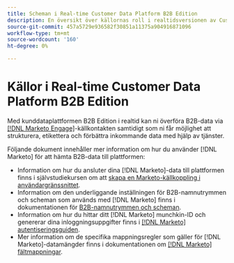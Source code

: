 ```yaml
---
title: Scheman i Real-time Customer Data Platform B2B Edition
description: En översikt över källornas roll i realtidsversionen av Customer Data Platform B2B Edition.
source-git-commit: 457a5729e936582f30851a11375a904916871096
workflow-type: tm+mt
source-wordcount: '160'
ht-degree: 0%

---
```


# Källor i Real-time Customer Data Platform B2B Edition

Med kunddataplattformen B2B Edition i realtid kan ni överföra B2B-data via [[!DNL Marketo Engage]](../../sources/connectors/adobe-applications/marketo/marketo.md)-källkontakten samtidigt som ni får möjlighet att strukturera, etikettera och förbättra inkommande data med hjälp av tjänster.

Följande dokument innehåller mer information om hur du använder [!DNL Marketo] för att hämta B2B-data till plattformen:

* Information om hur du ansluter dina [!DNL Marketo]-data till plattformen finns i självstudiekursen om att [skapa en Marketo-källkoppling i användargränssnittet](../../sources/tutorials/ui/create/adobe-applications/marketo.md).
* Information om den underliggande inställningen för B2B-namnutrymmen och scheman som används med [!DNL Marketo] finns i dokumentationen för [B2B-namnutrymmen och scheman](../../sources/connectors/adobe-applications/marketo/marketo-namespaces.md).
* Information om hur du hittar ditt [!DNL Marketo] munchkin-ID och genererar dina inloggningsuppgifter finns i [[!DNL Marketo] autentiseringsguiden](../../sources/connectors/adobe-applications/marketo/marketo-auth.md).
* Mer information om de specifika mappningsregler som gäller för [!DNL Marketo]-datamängder finns i dokumentationen om [[!DNL Marketo] fältmappningar](../../sources/connectors/adobe-applications//mapping/marketo.md).
